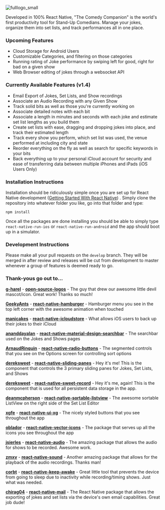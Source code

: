 ![fulllogo_small](https://cloud.githubusercontent.com/assets/955108/26615904/c215fc70-4587-11e7-9329-23cecb5d83be.png)

Developed in 100% React Native, "The Comedy Companion" is the world's first productivity tool for Stand-Up Comedians. Manage your jokes, organize them into set lists, and track performances all in one place.

### Upcoming Features

- Cloud Storage for Android Users
- Customizable Categories, and filtering on those categories
- Running rating of Joke performance by swiping left for good, right for bad on a given show
- Web Browser editing of jokes through a websocket API

### Currently Available Features (v1.4)

- Email Export of Jokes, Set Lists, and Show recordings
- Associate an Audio Recording with any Given Show
- Track solid bits as well as those you're currently working on
- Associate detailed notes with each bit
- Associate a length in minutes and seconds with each joke and estimate set list lengths as you build them
- Create set lists with ease, dragging and dropping jokes into place, and track their estimated length
- Track every show you perform, which set list was used, the venue performed at including city and state
- Reorder everything on the fly as well as search for specific keywords in your bits
- Back everything up to your personal iCloud account for security and ease of transferring data between multiple iPhones and iPads (iOS Users Only)

### Installation Instructions

Installation should be ridiculously simple once you are set up for React Native development ([Getting Started With React Native](https://facebook.github.io/react-native/docs/getting-started.html)) . Simply clone the repository into whatever folder you like, go into that folder and type:

```
npm install
```

Once all the packages are done installing you should be able to simply type `react-native-run-ios` or `react-native-run-android` and the app should boot up in a simulator.

### Development Instructions

Please make all your pull requests on the `develop` branch. They will be merged in after review and releases will be cut from development to master whenever a group of features is deemed ready to go.

### Thank-yous go out to...

[**g-harel**](https://github.com/g-harel) - [**open-source-logos**](https://github.com/g-harel/open-source-logos) - The guy that drew our awesome little devil mascot/icon. Great work! Thanks so much!

[**GeekyAnts**](https://github.com/GeekyAnts) - [**react-native-hamburger**](https://github.com/GeekyAnts/react-native-hamburger) - Hamburger menu you see in the top left corner with the awesome animation when touched

[**manicakes**](https://github.com/manicakes) - [**react-native-icloudstore**](https://github.com/manicakes/react-native-icloudstore) - What allows iOS users to back up their jokes to their iCloud

[**ananddayalan**](https://github.com/ananddayalan) - [**react-native-material-design-searchbar**](https://github.com/ananddayalan/react-native-material-design-searchbar) - The searchbar used on the Jokes and Shows pages

[**ArnaudRinquin**](https://github.com/ArnaudRinquin) - [**react-native-radio-buttons**](https://github.com/ArnaudRinquin/react-native-radio-buttons) - The segmented controls that you see on the Options screen for controlling sort options

[**dereksweet**](https://github.com/dereksweet) - [**react-native-sliding-panes**](https://github.com/dereksweet/react-native-sliding-panes) - Hey it's me! This is the component that controls the 3 primary sliding panes for Jokes, Set Lists, and Shows

[**dereksweet**](https://github.com/dereksweet) - [**react-native-sweet-record**](https://github.com/dereksweet/react-native-sweet-record) - Hey it's me, again! This is the component that is used for all persistent data storage in the app.

[**deanmcpherson**](https://github.com/deanmcpherson) - [**react-native-sortable-listview**](https://github.com/deanmcpherson/react-native-sortable-listview) - The awesome sortable ListView on the right side of the Set List Editor

[**xgfe**](https://github.com/xgfe) - [**react-native-ui-xg**](https://github.com/xgfe/react-native-ui-xg) - The nicely styled buttons that you see throughout the app

[**oblador**](https://github.com/oblador) - [**react-native-vector-icons**](https://github.com/oblador/react-native-vector-icons) - The package that serves up all the icons you see throughout the app

[**jsierles**](https://github.com/jsierles) - [**react-native-audio**](https://github.com/jsierles/react-native-audio) - The amazing package that allows the audio for shows to be recorded. Awesome work. 

[**zmxv**](https://github.com/zmxv) - [**react-native-sound**](https://github.com/zmxv/react-native-sound) - Another amazing package that allows for the playback of the audio recordings. Thanks man!

[**corbt**](https://github.com/corbt) - [**react-native-keep-awake**](https://github.com/corbt/react-native-keep-awake) - Great little tool that prevents the device from going to sleep due to inactivity while recording/timing shows. Just what was needed. 

[**chirag04**](https://github.com/chirag04) - [**react-native-mail**](https://github.com/chirag04/react-native-mail) - The React Native package that allows the exporting of jokes and set lists via the device's own email capabilities. Great job dude!
